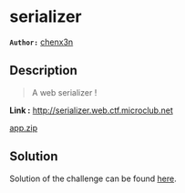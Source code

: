 # serializer

**`Author:`** [chenx3n](https://github.com/malikDaCoda)

## Description

> A web serializer !  

**Link :** http://serializer.web.ctf.microclub.net  

[app.zip](files/app.zip)

## Solution

Solution of the challenge can be found [here](solution/).
